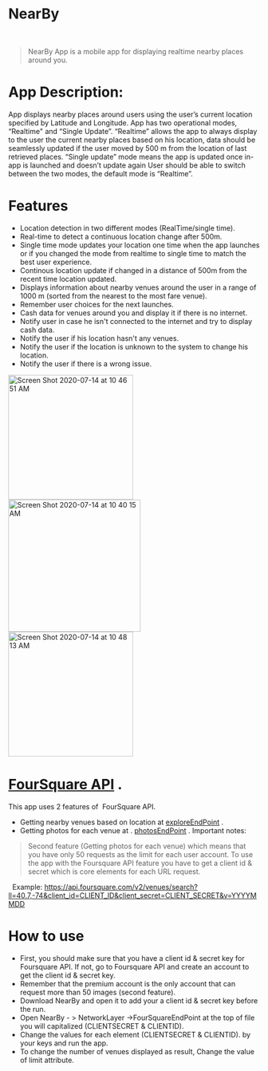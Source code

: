 # NearBy
 
> NearBy App is a mobile app for displaying realtime nearby places around you.

# App Description:
App displays nearby places around users using the user’s current location specified by Latitude and Longitude. App has two operational modes, “Realtime" and “Single Update”. “Realtime” allows the app to always display to the user the current nearby places based on his location, data should be seamlessly updated if the user moved by 500 m from the location of last retrieved places.
“Single update” mode means the app is updated once in-app is launched and doesn’t update again
User should be able to switch between the two modes, the default mode is “Realtime”.
 
     
# Features
- Location detection in two different modes (RealTime/single time).
- Real-time to detect a continuous location change after 500m.
- Single time mode updates your location one time when the app launches or if you changed the mode from realtime to single time to match the best user experience.
- Continous location update if changed in a distance of 500m from the recent time location updated.
- Displays information about nearby venues around the user in a range of 1000 m (sorted from the nearest to the most fare venue).
- Remember user choices for the next launches. 
- Cash data for venues around you and display it if there is no internet.
- Notify user in case he isn't connected to the internet and try to display cash data.
- Notify the user if his location hasn't any venues.
- Notify the user if the location is unknown to the system to change his location.
- Notify the user if there is a wrong issue.

<img width="250" alt="Screen Shot 2020-07-14 at 10 46 51 AM" src="https://user-images.githubusercontent.com/64661105/87411997-c2c45800-c5c8-11ea-957a-893a5238ce01.png"><img width="265" alt="Screen Shot 2020-07-14 at 10 40 15 AM" src="https://user-images.githubusercontent.com/64661105/87412026-c952cf80-c5c8-11ea-888b-ca139a6f21bc.png"><img width="250" alt="Screen Shot 2020-07-14 at 10 48 13 AM" src="https://user-images.githubusercontent.com/64661105/87412451-5b5ad800-c5c9-11ea-905d-8c9e29e406f0.png">


# <a href="https://developer.foursquare.com/docs/">FourSquare API</a> .
This app uses 2 features of  FourSquare API.
- Getting nearby venues based on location at <a href="https://developer.foursquare.com/docs/venues/explore">exploreEndPoint</a> .
- Getting photos for each venue at . <a href="https://developer.foursquare.com/docs/venues/photos">photosEndPoint</a> .
Important notes:
> Second feature (Getting photos for each venue) which means that you have only 50 requests as the limit for each user account.
> To use the app with the Foursquare API feature you have to get a client id & secret which is core elements for each URL request.

  Example: https://api.foursquare.com/v2/venues/search?ll=40.7,-74&client_id=CLIENT_ID&client_secret=CLIENT_SECRET&v=YYYYMMDD
  
# How to use

- First, you should make sure that you have a client id & secret key for Foursquare API. If not, go to Foursquare API and create an account to get the client id & secret key.
- Remember that the premium account is the only account that can request more than 50 images (second feature).
- Download NearBy and open it to add your a client id & secret key before the run.
- Open NearBy - > NetworkLayer ->FourSquareEndPoint at the top of file you will capitalized (CLIENTSECRET & CLIENTID).
- Change the values for each element (CLIENTSECRET & CLIENTID). by your keys and run the app.
- To change the number of venues displayed as result, Change the value of limit attribute.
 
 
 
